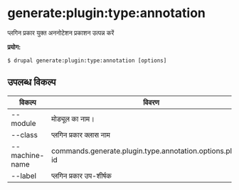 # generate:plugin:type:annotation
प्लगिन प्रकार युक्त अननोटेशन प्रकाशन उत्पन्न करें

**प्रयोग:**
```
$ drupal generate:plugin:type:annotation [options]
```

## उपलब्ध विकल्प
विकल्प | विवरण
-------|-------------
--module | मोड्यूल का नाम।
--class | प्लगिन प्रकार क्लास नाम
--machine-name | commands.generate.plugin.type.annotation.options.plugin-id
--label | प्लगिन प्रकार उप-शीर्षक
